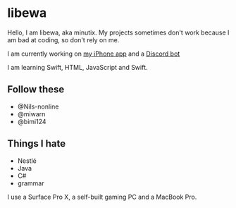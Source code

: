 # libewa

Hello, I am libewa, aka minutix. My projects sometimes don't work because I am bad at coding, so don't rely on me.

I am currently working on [my iPhone app](https://github.com/libewa/hausaufgaben) and a [Discord bot](https://github.com/libewa/fiesenheld)

I am learning Swift, HTML, JavaScript and Swift.

## Follow these
- @Nils-nonline
- @miwarn
- @bimi124

## Things I hate
- Nestlé
- Java
- C#
- grammar

I use a Surface Pro X, a self-built gaming PC and a MacBook Pro.
